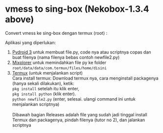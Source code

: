 # vmess to sing-box (Nekobox-1.3.4 above)
Convert vmess ke sing-box dengan termux (root) :

Aplikasi yang diperlukan:
1. [Pydroid 3](https://play.google.com/store/apps/details?id=ru.iiec.pydroid3)
   untuk membuat file.py, code nya atau scriptnya copas dan buat filenya (nama filenya bebas contoh newfile2.py)
2. [Mixplorer](https://t.me/c/2099749858/39/774) untuk memindahkan file py ke folder ```root/data/data/com.termux/files/home/disini```
3. [Termux](https://github.com/termux/termux-app/releases) (untuk menjalankan script) <br>
Cara install termux:
Download termux nya, cara menginstall packagenya (hanya sekali dilakukan), ketik: <br> ```pkg install``` setelah itu klik enter, <br> ```pkg install python```
(klik enter). <br>
```python newfile2.py``` (enter, selesai. ulangi command ini untuk menjalankan scriptnya) <br><br> Dibawah bagian Releases adalah file yang sudah jadi tinggal install Termux dan packagenya, pindah filenya (tutor no 2),  dan jalankan scriptnya
